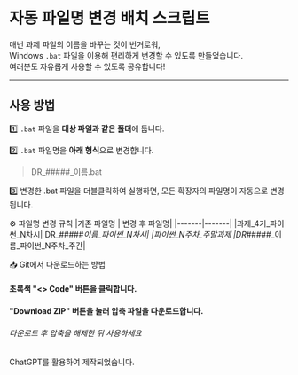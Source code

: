 #  자동 파일명 변경 배치 스크립트

매번 과제 파일의 이름을 바꾸는 것이 번거로워,  
Windows `.bat` 파일을 이용해 편리하게 변경할 수 있도록 만들었습니다.  
여러분도 자유롭게 사용할 수 있도록 공유합니다!   

---

##  사용 방법  

1️⃣ `.bat` 파일을 **대상 파일과 같은 폴더**에 둡니다.  

2️⃣ `.bat` 파일명을 **아래 형식**으로 변경합니다.  

   
> DR_#####_이름.bat

3️⃣ 변경한 .bat 파일을 더블클릭하여 실행하면,
모든 확장자의 파일명이 자동으로 변경됩니다.

⚙️ 파일명 변경 규칙
|기존 파일명	| 변경 후 파일명|
|-------|-------|
|과제_4기_파이썬_N차시|	DR_#####_이름_파이썬_N차시|
|파이썬_N주차_주말과제	|DR_#####_이름_파이썬_N주차_주간|

📥 Git에서 다운로드하는 방법

#### 초록색 "<> Code" 버튼을 클릭합니다.

#### "Download ZIP" 버튼을 눌러 압축 파일을 다운로드합니다.


###### 다운로드 후 압축을 해제한 뒤 사용하세요

ChatGPT를 활용하여 제작되었습니다.
```plaintext
